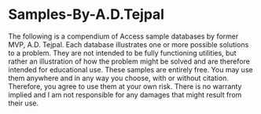 # Samples-By-A.D.Tejpal
The following is a compendium of Access sample databases by former MVP, A.D. Tejpal. Each database illustrates one or more possible solutions to a problem. They are not intended to be fully functioning utilities, but rather an illustration of how the problem might be solved and are therefore intended for educational use. These samples are entirely free. You may use them anywhere and in any way you choose, with or without citation. Therefore, you agree to use them at your own risk.  There is no warranty implied and I am not responsible for any damages that might result from their use.
